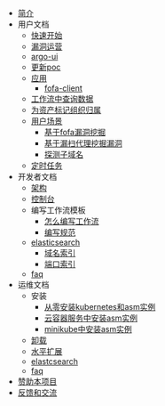 * [简介](README)
* 用户文档
  * [快速开始](user/quickstart)
  * [漏洞运营](user/vuln)
  * [argo-ui](user/argo-ui)
  * [更新poc](user/nuclei/update-poc)
  * [应用](user/app/README)
    * [fofa-client](user/app/asset-fofa)
  * [工作流中查询数据](user/query)
  * [为资产标记组织归属](user/org-asset-map)
  * [用户场景](user/use-case/README)
    * [基于fofa漏洞挖掘](user/use-case/fofa)
    * [基于漏扫代理挖掘漏洞](user/use-case/proxy-scan)
    * [探测子域名](user/use-case/subdomain)
  * [定时任务](user/cron-job/README)
* 开发者文档
  * [架构](developer/架构)
  * [控制台](developer/console)
  * 编写工作流模板
    * [怎么编写工作流](developer/workflow-template/how-to-write)
    * [编写规范](developer/workflow-template/spec)
  * [elasticsearch](developer/elasticsearch/README)
    * [域名索引](developer/elasticsearch/subdomain)
    * [端口索引](developer/elasticsearch/port)
  * [faq](developer/faq)
* 运维文档
  * 安装
    * [从零安装kubernetes和asm实例](ops/k8s)
    * [云容器服务中安装asm实例](ops/cce)
    * [minikube中安装asm实例](ops/minikube)
  * [卸载](ops/uninstall)
  * [水平扩展](ops/scale.md)
  * [elastcsearch](ops/elasticsearch)
  * [faq](ops/faq)
* [赞助本项目](donate)
* [反馈和交流](discuss)
